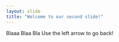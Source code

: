 ```yaml
---
layout: slide
title: "Welcome to our second slide!"
---
```

Blaaa Blaa Bla
Use the left arrow to go back!